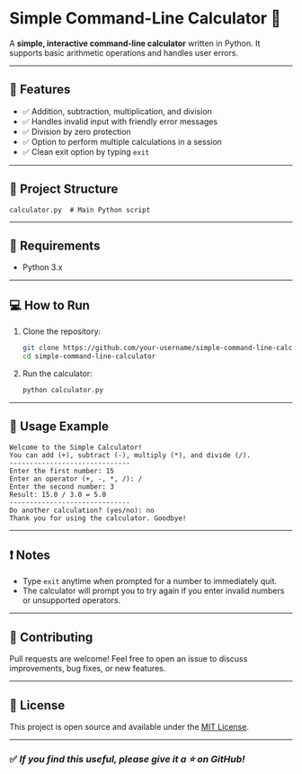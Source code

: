# Simple Command-Line Calculator 🧮

A **simple, interactive command-line calculator** written in Python.
It supports basic arithmetic operations and handles user errors.

---

## 🚀 Features

* ✅ Addition, subtraction, multiplication, and division
* ✅ Handles invalid input with friendly error messages
* ✅ Division by zero protection
* ✅ Option to perform multiple calculations in a session
* ✅ Clean exit option by typing `exit`

---

## 📂 Project Structure

```text
calculator.py  # Main Python script
```

---

## 🔧 Requirements

* Python 3.x

---

## 💻 How to Run

1. Clone the repository:

   ```bash
   git clone https://github.com/your-username/simple-command-line-calculator.git
   cd simple-command-line-calculator
   ```
2. Run the calculator:

   ```bash
   python calculator.py
   ```

---

## 📝 Usage Example

```text
Welcome to the Simple Calculator!
You can add (+), subtract (-), multiply (*), and divide (/).
------------------------------
Enter the first number: 15
Enter an operator (+, -, *, /): /
Enter the second number: 3
Result: 15.0 / 3.0 = 5.0
------------------------------
Do another calculation? (yes/no): no
Thank you for using the calculator. Goodbye!
```

---

## ❗ Notes

* Type `exit` anytime when prompted for a number to immediately quit.
* The calculator will prompt you to try again if you enter invalid numbers or unsupported operators.

---

## 📢 Contributing

Pull requests are welcome! Feel free to open an issue to discuss improvements, bug fixes, or new features.

---

## 📄 License

This project is open source and available under the [MIT License](LICENSE).

---

### ✅ *If you find this useful, please give it a ⭐ on GitHub!*
